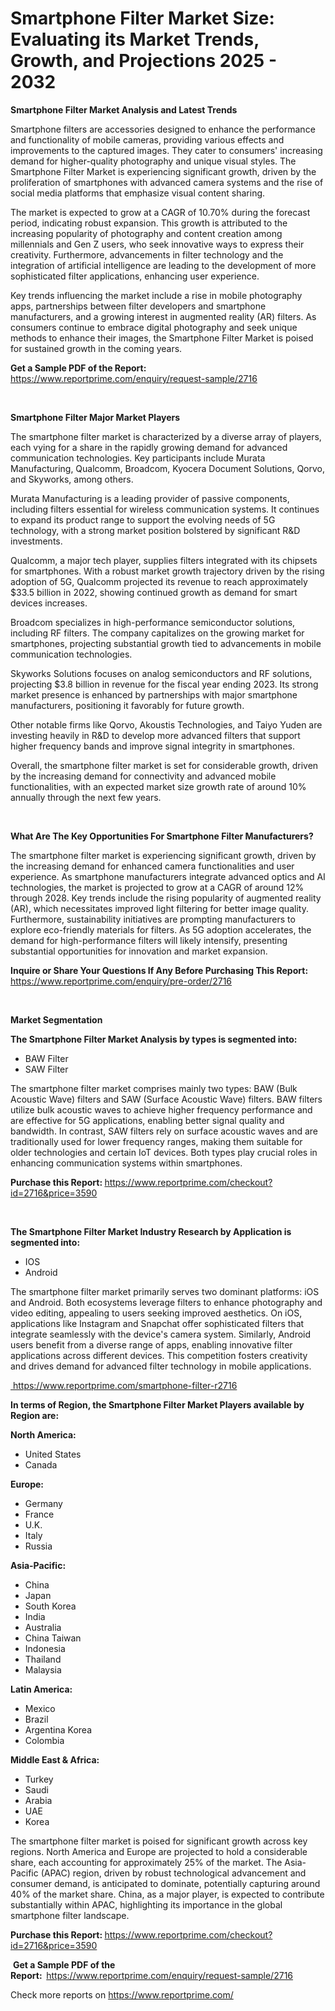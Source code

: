 <p><h1>Smartphone Filter Market Size: Evaluating its Market Trends, Growth, and Projections 2025 - 2032</h1></p><p><strong>Smartphone Filter Market Analysis and Latest Trends</strong></p>
<p><p>Smartphone filters are accessories designed to enhance the performance and functionality of mobile cameras, providing various effects and improvements to the captured images. They cater to consumers' increasing demand for higher-quality photography and unique visual styles. The Smartphone Filter Market is experiencing significant growth, driven by the proliferation of smartphones with advanced camera systems and the rise of social media platforms that emphasize visual content sharing. </p><p>The market is expected to grow at a CAGR of 10.70% during the forecast period, indicating robust expansion. This growth is attributed to the increasing popularity of photography and content creation among millennials and Gen Z users, who seek innovative ways to express their creativity. Furthermore, advancements in filter technology and the integration of artificial intelligence are leading to the development of more sophisticated filter applications, enhancing user experience.</p><p>Key trends influencing the market include a rise in mobile photography apps, partnerships between filter developers and smartphone manufacturers, and a growing interest in augmented reality (AR) filters. As consumers continue to embrace digital photography and seek unique methods to enhance their images, the Smartphone Filter Market is poised for sustained growth in the coming years.</p></p>
<p><strong>Get a Sample PDF of the Report:&nbsp;</strong> <a href="https://www.reportprime.com/enquiry/request-sample/2716?utm_campaign=3453&utm_medium=2&utm_source=Github&utm_content=ia&utm_term=18032025&utm_id=smartphone-filter">https://www.reportprime.com/enquiry/request-sample/2716</a></p>
<p>&nbsp;</p>
<p><strong>Smartphone Filter Major Market Players</strong></p>
<p><p>The smartphone filter market is characterized by a diverse array of players, each vying for a share in the rapidly growing demand for advanced communication technologies. Key participants include Murata Manufacturing, Qualcomm, Broadcom, Kyocera Document Solutions, Qorvo, and Skyworks, among others. </p><p>Murata Manufacturing is a leading provider of passive components, including filters essential for wireless communication systems. It continues to expand its product range to support the evolving needs of 5G technology, with a strong market position bolstered by significant R&D investments.</p><p>Qualcomm, a major tech player, supplies filters integrated with its chipsets for smartphones. With a robust market growth trajectory driven by the rising adoption of 5G, Qualcomm projected its revenue to reach approximately $33.5 billion in 2022, showing continued growth as demand for smart devices increases.</p><p>Broadcom specializes in high-performance semiconductor solutions, including RF filters. The company capitalizes on the growing market for smartphones, projecting substantial growth tied to advancements in mobile communication technologies.</p><p>Skyworks Solutions focuses on analog semiconductors and RF solutions, projecting $3.8 billion in revenue for the fiscal year ending 2023. Its strong market presence is enhanced by partnerships with major smartphone manufacturers, positioning it favorably for future growth.</p><p>Other notable firms like Qorvo, Akoustis Technologies, and Taiyo Yuden are investing heavily in R&D to develop more advanced filters that support higher frequency bands and improve signal integrity in smartphones. </p><p>Overall, the smartphone filter market is set for considerable growth, driven by the increasing demand for connectivity and advanced mobile functionalities, with an expected market size growth rate of around 10% annually through the next few years.</p></p>
<p>&nbsp;</p>
<p><strong>What Are The Key Opportunities For Smartphone Filter Manufacturers?</strong></p>
<p><p>The smartphone filter market is experiencing significant growth, driven by the increasing demand for enhanced camera functionalities and user experience. As smartphone manufacturers integrate advanced optics and AI technologies, the market is projected to grow at a CAGR of around 12% through 2028. Key trends include the rising popularity of augmented reality (AR), which necessitates improved light filtering for better image quality. Furthermore, sustainability initiatives are prompting manufacturers to explore eco-friendly materials for filters. As 5G adoption accelerates, the demand for high-performance filters will likely intensify, presenting substantial opportunities for innovation and market expansion.</p></p>
<p><strong>Inquire or Share Your Questions If Any Before Purchasing This Report:</strong> <a href="https://www.reportprime.com/enquiry/pre-order/2716?utm_campaign=3453&utm_medium=2&utm_source=Github&utm_content=ia&utm_term=18032025&utm_id=smartphone-filter">https://www.reportprime.com/enquiry/pre-order/2716</a></p>
<p>&nbsp;</p>
<p><strong>Market Segmentation</strong></p>
<p><strong>The Smartphone Filter Market Analysis by types is segmented into:</strong></p>
<p><ul><li>BAW Filter</li><li>SAW Filter</li></ul></p>
<p><p>The smartphone filter market comprises mainly two types: BAW (Bulk Acoustic Wave) filters and SAW (Surface Acoustic Wave) filters. BAW filters utilize bulk acoustic waves to achieve higher frequency performance and are effective for 5G applications, enabling better signal quality and bandwidth. In contrast, SAW filters rely on surface acoustic waves and are traditionally used for lower frequency ranges, making them suitable for older technologies and certain IoT devices. Both types play crucial roles in enhancing communication systems within smartphones.</p></p>
<p><strong>Purchase this Report:&nbsp;</strong><a href="https://www.reportprime.com/checkout?id=2716&price=3590&utm_campaign=3453&utm_medium=2&utm_source=Github&utm_content=ia&utm_term=18032025&utm_id=smartphone-filter">https://www.reportprime.com/checkout?id=2716&price=3590</a></p>
<p>&nbsp;</p>
<p><strong>The Smartphone Filter Market Industry Research by Application is segmented into:</strong></p>
<p><ul><li>IOS</li><li>Android</li></ul></p>
<p><p>The smartphone filter market primarily serves two dominant platforms: iOS and Android. Both ecosystems leverage filters to enhance photography and video editing, appealing to users seeking improved aesthetics. On iOS, applications like Instagram and Snapchat offer sophisticated filters that integrate seamlessly with the device's camera system. Similarly, Android users benefit from a diverse range of apps, enabling innovative filter applications across different devices. This competition fosters creativity and drives demand for advanced filter technology in mobile applications.</p></p>
<p><a href="https://www.reportprime.com/smartphone-filter-r2716?utm_campaign=3453&utm_medium=2&utm_source=Github&utm_content=ia&utm_term=18032025&utm_id=smartphone-filter">&nbsp;https://www.reportprime.com/smartphone-filter-r2716</a></p>
<p><strong>In terms of Region, the Smartphone Filter Market Players available by Region are:</strong></p>
<p>
    <p> <strong> North America: </strong>
        <ul>
            <li>United States</li>
            <li>Canada</li>
        </ul>
        </p> 
    <p> <strong> Europe: </strong>
        <ul>
            <li>Germany</li>
            <li>France</li>
            <li>U.K.</li>
            <li>Italy</li>
            <li>Russia</li>
        </ul>
        </p> 
    <p> <strong> Asia-Pacific: </strong>
        <ul>
            <li>China</li>
            <li>Japan</li>
            <li>South Korea</li>
            <li>India</li>
            <li>Australia</li>
            <li>China Taiwan</li>
            <li>Indonesia</li>
            <li>Thailand</li>
            <li>Malaysia</li>
        </ul>
        </p> 
    <p> <strong> Latin America: </strong>
        <ul>
            <li>Mexico</li>
            <li>Brazil</li>
            <li>Argentina Korea</li>
            <li>Colombia</li>
        </ul>
        </p> 
    <p> <strong> Middle East & Africa: </strong>
        <ul>
            <li>Turkey</li>
            <li>Saudi</li>
            <li>Arabia</li>
            <li>UAE</li>
            <li>Korea</li>
        </ul>
    </p>
    </p>
<p><p>The smartphone filter market is poised for significant growth across key regions. North America and Europe are projected to hold a considerable share, each accounting for approximately 25% of the market. The Asia-Pacific (APAC) region, driven by robust technological advancement and consumer demand, is anticipated to dominate, potentially capturing around 40% of the market share. China, as a major player, is expected to contribute substantially within APAC, highlighting its importance in the global smartphone filter landscape.</p></p>
<p><strong>Purchase this Report: </strong><a href="https://www.reportprime.com/checkout?id=2716&price=3590&utm_campaign=3453&utm_medium=2&utm_source=Github&utm_content=ia&utm_term=18032025&utm_id=smartphone-filter">https://www.reportprime.com/checkout?id=2716&price=3590</a></p>
<p>&nbsp;<strong>Get a Sample PDF of the Report:&nbsp;&nbsp;</strong><a href="https://www.reportprime.com/enquiry/request-sample/2716?utm_campaign=3453&utm_medium=2&utm_source=Github&utm_content=ia&utm_term=18032025&utm_id=smartphone-filter">https://www.reportprime.com/enquiry/request-sample/2716</a></p>
<p><strong></strong></p>
<p>Check more reports on <a href="https://www.reportprime.com/?utm_campaign=3453&utm_medium=2&utm_source=Github&utm_content=ia&utm_term=18032025&utm_id=smartphone-filter">https://www.reportprime.com/</a></p>